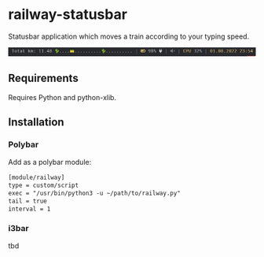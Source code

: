 # railway-statusbar
Statusbar application which moves a train according to your typing speed.

![Illustration of the application in a statusbar](images/status.png)

## Requirements
Requires Python and python-xlib.


## Installation

### Polybar
Add as a polybar module:
```
[module/railway]
type = custom/script
exec = "/usr/bin/python3 -u ~/path/to/railway.py"
tail = true
interval = 1
```

### i3bar
tbd
